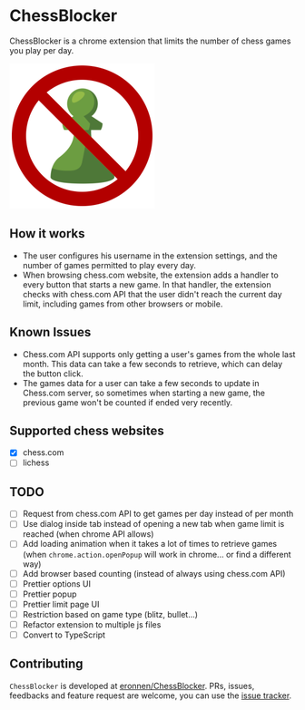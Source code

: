 # ChessBlocker

ChessBlocker is a chrome extension that limits the number of chess games you play per day.

<img src="./images/ChessBlocker256.png">

## How it works
* The user configures his username in the extension settings, and the number of games permitted to play every day.
* When browsing chess.com website, the extension adds a handler to every button that starts a new game. In that handler, the extension checks with chess.com API that the user didn't reach the current day limit, including games from other browsers or mobile.
## Known Issues
* Chess.com API supports only getting a user's games from the whole last month. This data can take a few seconds to retrieve, which can delay the button click.
* The games data for a user can take a few seconds to update in Chess.com server, so sometimes when starting a new game, the previous game won't be counted if ended very recently.

## Supported chess websites

- [x] chess.com
- [ ] lichess

## TODO
- [ ] Request from chess.com API to get games per day instead of per month
- [ ] Use dialog inside tab instead of opening a new tab when game limit is reached (when chrome API allows)
- [ ] Add loading animation when it takes a lot of times to retrieve games (when `chrome.action.openPopup` will work in chrome... or find a different way)
- [ ] Add browser based counting (instead of always using chess.com API)
- [ ] Prettier options UI
- [ ] Prettier popup
- [ ] Prettier limit page UI
- [ ] Restriction based on game type (blitz, bullet...)
- [ ] Refactor extension to multiple js files
- [ ] Convert to TypeScript

## Contributing

`ChessBlocker` is developed at [eronnen/ChessBlocker](https://github.com/eronnen/ChessBlocker). PRs, issues, feedbacks and feature request are welcome, you can use the [issue tracker](https://github.com/eronnen/ChessBlocker/issues).